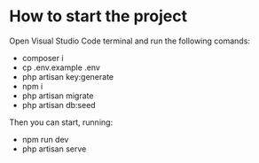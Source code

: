 # How to start the project

Open Visual Studio Code terminal and run the following comands:

- composer i
- cp .env.example .env
- php artisan key:generate
- npm i
- php artisan migrate
- php artisan db:seed


Then you can start, running:
- npm run dev
- php artisan serve



